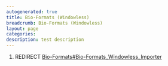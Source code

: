 ```yaml
---
autogenerated: true
title: Bio-Formats (Windowless)
breadcrumb: Bio-Formats (Windowless)
layout: page
categories: 
description: test description
---
```


1.  REDIRECT [Bio-Formats\#Bio-Formats\_Windowless\_Importer](Bio-Formats#Bio-Formats_Windowless_Importer)
